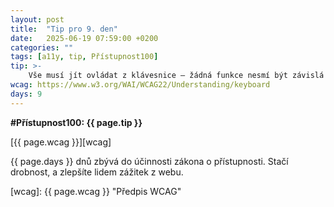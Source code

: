 ```yaml
---
layout: post
title:  "Tip pro 9. den"
date:   2025-06-19 07:59:00 +0200
categories: ""
tags: [a11y, tip, Přístupnost100]
tip: >- 
    Vše musí jít ovládat z klávesnice – žádná funkce nesmí být závislá jen na myši. Ověřte, že vše lze projít a spustit jen pomocí kláves jako Tab, Enter či mezerník.
wcag: https://www.w3.org/WAI/WCAG22/Understanding/keyboard
days: 9
---
```

**#Přístupnost100: {{ page.tip }}**

[{{ page.wcag }}][wcag]

{{ page.days }} dnů zbývá do účinnosti zákona o přístupnosti. Stačí drobnost, a zlepšíte lidem zážitek z webu.

[wcag]: {{ page.wcag }} "Předpis WCAG"
